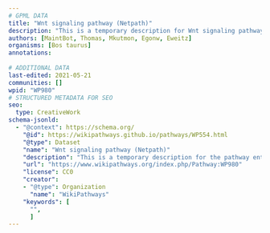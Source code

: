 ```yaml
---
# GPML DATA
title: "Wnt signaling pathway (Netpath)"
description: "This is a temporary description for Wnt signaling pathway (Netpath)"
authors: [MaintBot, Thomas, Mkutmon, Egonw, Eweitz]
organisms: [Bos taurus]
annotations:
  
# ADDITIONAL DATA
last-edited: 2021-05-21
communities: []
wpid: "WP980"
# STRUCTURED METADATA FOR SEO
seo:
  type: CreativeWork
schema-jsonld:
  - "@context": https://schema.org/
    "@id": https://wikipathways.github.io/pathways/WP554.html
    "@type": Dataset
    "name": "Wnt signaling pathway (Netpath)"
    "description": "This is a temporary description for the pathway entitled: Wnt signaling pathway (Netpath)"
    "url": "https://www.wikipathways.org/index.php/Pathway:WP980"
    "license": CC0
    "creator":
    - "@type": Organization
      "name": "WikiPathways"
    "keywords": [
      "",
      ]
---
```

